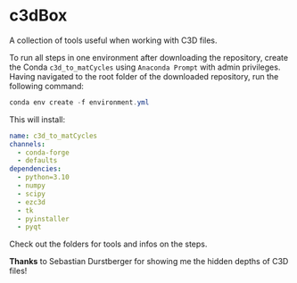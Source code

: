 # c3dBox

A collection of tools useful when working with C3D files.

To run all steps in one environment after downloading the repository, create the Conda `c3d_to_matCycles` using `Anaconda Prompt` with admin privileges. Having navigated to the root folder of the downloaded repository, run the following command:
```powershell
conda env create -f environment.yml
```
This will install:
```yaml
name: c3d_to_matCycles
channels:
  - conda-forge
  - defaults
dependencies:
  - python=3.10
  - numpy
  - scipy
  - ezc3d
  - tk
  - pyinstaller
  - pyqt
```

Check out the folders for tools and infos on the steps.

**Thanks** to Sebastian Durstberger for showing me the hidden depths of C3D files!
